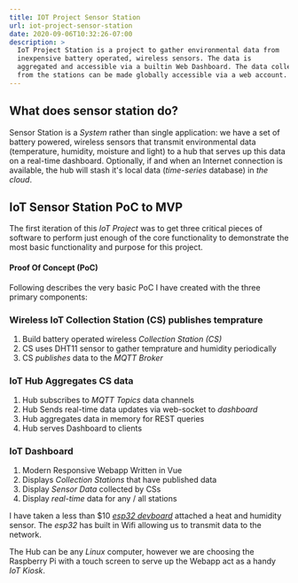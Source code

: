 ```yaml
---
title: IOT Project Sensor Station 
url: iot-project-sensor-station
date: 2020-09-06T10:32:26-07:00
description: >
  IoT Project Station is a project to gather environmental data from
  inexpensive battery operated, wireless sensors. The data is 
  aggregated and accessible via a builtin Web Dashboard. The data collected 
  from the stations can be made globally accessible via a web account.
---
```


## What does sensor station do?

Sensor Station is a _System_ rather than single application: we have a
set of battery powered, wireless sensors that transmit environmental
data (temperature, humidity, moisture and light) to a hub that serves
up this data on a real-time dashboard. Optionally, if and when an
Internet connection is available, the hub will stash it's local data
(_time-series_ database) in _the cloud_.

## IoT Sensor Station PoC to MVP

The first iteration of this _IoT Project_ was to get three critical
pieces of software to perform just enough of the core functionality to
demonstrate the most basic functionality and purpose for this project.

#### Proof Of Concept (PoC)

Following describes the very basic PoC I have created with the three
primary components:

### Wireless IoT Collection Station (CS) publishes temprature

1. Build battery operated wireless _Collection Station (CS)_ 
1. CS uses DHT11 sensor to gather temprature and humidity periodically
2. CS _publishes_ data to the _MQTT Broker_ 

### IoT Hub Aggregates CS data

1. Hub subscribes to _MQTT Topics_ data channels
3. Hub Sends real-time data updates via web-socket to _dashboard_
2. Hub aggregates data in memory for REST queries
4. Hub serves Dashboard to clients

### IoT Dashboard

1. Modern Responsive Webapp Written in Vue
2. Displays _Collection Stations_ that have published data
3. Display _Sensor Data_ collected by CSs
4. Display _real-time_ data for any / all stations


I have taken a less than $10 [_esp32 devboard_](https://www.espressif.com/en/products/devkits) 
attached a heat and humidity sensor. The _esp32_ has built in Wifi
allowing us to transmit data to the network.

The Hub can be any _Linux_ computer, however we are choosing the
Raspberry Pi with a touch screen to serve up the Webapp act as a handy
_IoT Kiosk_.
